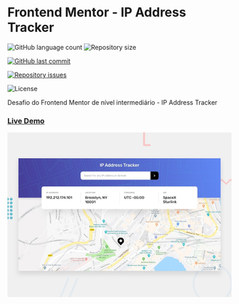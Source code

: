 # Frontend Mentor - IP Address Tracker

<p align="left">
  <img alt="GitHub language count" src="https://img.shields.io/github/languages/count/Relirk/challenge-ip-address-tracker">

  <img alt="Repository size" src="https://img.shields.io/github/repo-size/Relirk/challenge-ip-address-tracker">
  
  <a href="https://github.com/Relirk/challenge-ip-address-tracker
/commits/master">
    <img alt="GitHub last commit" src="https://img.shields.io/github/last-commit/Relirk/challenge-ip-address-tracker">
  </a>

  <a href="https://github.com/Relirk/challenge-ip-address-tracker
/issues">
    <img alt="Repository issues" src="https://img.shields.io/github/issues/Relirk/challenge-ip-address-tracker">
  </a>

  <img alt="License" src="https://img.shields.io/badge/license-MIT-brightgreen">
</p>

Desafio do Frontend Mentor de nível intermediário - IP Address Tracker

### [Live Demo](https://challenge-ip-address-tracker.vercel.app/)

![Design preview for the IP Address Tracker coding challenge](./design/desktop-preview.jpg)
